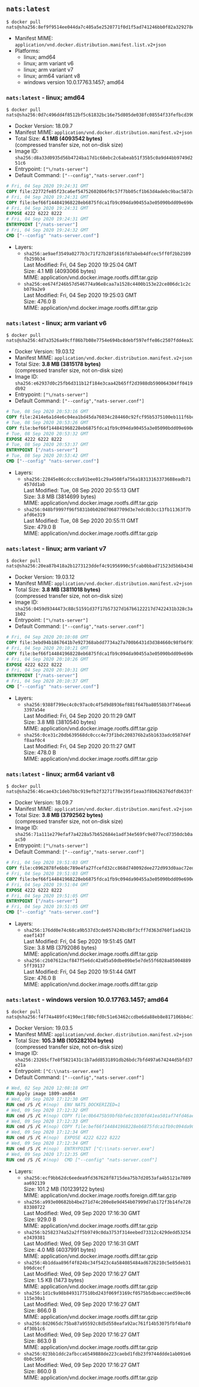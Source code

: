 ## `nats:latest`

```console
$ docker pull nats@sha256:8ef9f9514ee044da7c405a5e2520771f0d1f5ad741246bb0f82a329278e0cb77
```

-	Manifest MIME: `application/vnd.docker.distribution.manifest.list.v2+json`
-	Platforms:
	-	linux; amd64
	-	linux; arm variant v6
	-	linux; arm variant v7
	-	linux; arm64 variant v8
	-	windows version 10.0.17763.1457; amd64

### `nats:latest` - linux; amd64

```console
$ docker pull nats@sha256:0d7c496dd4f8512bf5c61832bc16e75d805de038fc08554f33fefbcd3907c4b2
```

-	Docker Version: 18.09.7
-	Manifest MIME: `application/vnd.docker.distribution.manifest.v2+json`
-	Total Size: **4.1 MB (4093542 bytes)**  
	(compressed transfer size, not on-disk size)
-	Image ID: `sha256:d8a33d0935d56b4724ba17d1c68ebc2c6abeab51f35b5c0a9d44bb9749d251c6`
-	Entrypoint: `["\/nats-server"]`
-	Default Command: `["--config","nats-server.conf"]`

```dockerfile
# Fri, 04 Sep 2020 19:24:31 GMT
COPY file:22772fe85f23ca6ef547526020b6f0c57f7bb05cf1b63d4adebc9bac5872d5ce in /nats-server 
# Fri, 04 Sep 2020 19:24:31 GMT
COPY file:bef66f144841968228eb6875fdca1fb9c094da90455a3e05090bdd09e690e7ea in /nats-server.conf 
# Fri, 04 Sep 2020 19:24:31 GMT
EXPOSE 4222 6222 8222
# Fri, 04 Sep 2020 19:24:31 GMT
ENTRYPOINT ["/nats-server"]
# Fri, 04 Sep 2020 19:24:32 GMT
CMD ["--config" "nats-server.conf"]
```

-	Layers:
	-	`sha256:ae9aef3549a0277b3c71f27b28f1616f87abeb4dfcec5ff0f2bb2109fb259b34`  
		Last Modified: Fri, 04 Sep 2020 19:25:04 GMT  
		Size: 4.1 MB (4093066 bytes)  
		MIME: application/vnd.docker.image.rootfs.diff.tar.gzip
	-	`sha256:ee674f246b57d546774a96e8caa7a1528c4400b153e22ce806dc1c2cb079a2e9`  
		Last Modified: Fri, 04 Sep 2020 19:25:03 GMT  
		Size: 476.0 B  
		MIME: application/vnd.docker.image.rootfs.diff.tar.gzip

### `nats:latest` - linux; arm variant v6

```console
$ docker pull nats@sha256:4d7a3526a49cff86b7b08e7754e694bc8debf597effe86c2507fdd4ea32487c7
```

-	Docker Version: 19.03.12
-	Manifest MIME: `application/vnd.docker.distribution.manifest.v2+json`
-	Total Size: **3.8 MB (3815178 bytes)**  
	(compressed transfer size, not on-disk size)
-	Image ID: `sha256:e62937d0c25fb6d311b12f184e3caa42b65ff2d3988db590064304ff0419db92`
-	Entrypoint: `["\/nats-server"]`
-	Default Command: `["--config","nats-server.conf"]`

```dockerfile
# Tue, 08 Sep 2020 20:53:16 GMT
COPY file:2414e6a1d4e6c04ea1bd45da76034c284460c92fcf95b5375100eb111f6bcb4f in /nats-server 
# Tue, 08 Sep 2020 20:53:26 GMT
COPY file:bef66f144841968228eb6875fdca1fb9c094da90455a3e05090bdd09e690e7ea in /nats-server.conf 
# Tue, 08 Sep 2020 20:53:32 GMT
EXPOSE 4222 6222 8222
# Tue, 08 Sep 2020 20:53:37 GMT
ENTRYPOINT ["/nats-server"]
# Tue, 08 Sep 2020 20:53:42 GMT
CMD ["--config" "nats-server.conf"]
```

-	Layers:
	-	`sha256:22845e86cdccc8a91bee01c29a4508fa756a18313163373688eadb71457dd1ab`  
		Last Modified: Tue, 08 Sep 2020 20:55:13 GMT  
		Size: 3.8 MB (3814699 bytes)  
		MIME: application/vnd.docker.image.rootfs.diff.tar.gzip
	-	`sha256:048bf9997f96f5831b0b020d70687709d3e7edc8b3cc13fb11363f7bafd6e319`  
		Last Modified: Tue, 08 Sep 2020 20:55:11 GMT  
		Size: 479.0 B  
		MIME: application/vnd.docker.image.rootfs.diff.tar.gzip

### `nats:latest` - linux; arm variant v7

```console
$ docker pull nats@sha256:20ea87b418a2b1273123ddef4c91956990c5fcab0bbad71523d5b6b434be249c
```

-	Docker Version: 19.03.12
-	Manifest MIME: `application/vnd.docker.distribution.manifest.v2+json`
-	Total Size: **3.8 MB (3811018 bytes)**  
	(compressed transfer size, not on-disk size)
-	Image ID: `sha256:0459d9344473c88c51591d37f17b57327d167b6122217d7422431b328c3a1b02`
-	Entrypoint: `["\/nats-server"]`
-	Default Command: `["--config","nats-server.conf"]`

```dockerfile
# Fri, 04 Sep 2020 20:10:08 GMT
COPY file:3ebd94b1867641b7e927368abdd7734a27a700b6431d3d384660c98fb6f91ae9 in /nats-server 
# Fri, 04 Sep 2020 20:10:21 GMT
COPY file:bef66f144841968228eb6875fdca1fb9c094da90455a3e05090bdd09e690e7ea in /nats-server.conf 
# Fri, 04 Sep 2020 20:10:26 GMT
EXPOSE 4222 6222 8222
# Fri, 04 Sep 2020 20:10:31 GMT
ENTRYPOINT ["/nats-server"]
# Fri, 04 Sep 2020 20:10:37 GMT
CMD ["--config" "nats-server.conf"]
```

-	Layers:
	-	`sha256:9388f799ec4c0c97ac0c4f5d9d8936ef881f647ba80558b3f746eea63397a54e`  
		Last Modified: Fri, 04 Sep 2020 20:11:29 GMT  
		Size: 3.8 MB (3810540 bytes)  
		MIME: application/vnd.docker.image.rootfs.diff.tar.gzip
	-	`sha256:0ce31c20db639568dc0ccc4e73f1bdc208376b2a5b1633adc0587d4ff8aaf0c4`  
		Last Modified: Fri, 04 Sep 2020 20:11:27 GMT  
		Size: 478.0 B  
		MIME: application/vnd.docker.image.rootfs.diff.tar.gzip

### `nats:latest` - linux; arm64 variant v8

```console
$ docker pull nats@sha256:46cae43c1deb7bbc919efb2f3271f78e195f1eaa3f8b626376dfdb633ff3b555
```

-	Docker Version: 18.09.7
-	Manifest MIME: `application/vnd.docker.distribution.manifest.v2+json`
-	Total Size: **3.8 MB (3792562 bytes)**  
	(compressed transfer size, not on-disk size)
-	Image ID: `sha256:71a111e279efaf7a4228a57b652684e1adf34e569fc9e077ecd7350dcb0aac50`
-	Entrypoint: `["\/nats-server"]`
-	Default Command: `["--config","nats-server.conf"]`

```dockerfile
# Fri, 04 Sep 2020 19:51:03 GMT
COPY file:c0962878fe6b8c789e4fa27fcefd32cc868d740092dee272d993d0aac72edeca in /nats-server 
# Fri, 04 Sep 2020 19:51:03 GMT
COPY file:bef66f144841968228eb6875fdca1fb9c094da90455a3e05090bdd09e690e7ea in /nats-server.conf 
# Fri, 04 Sep 2020 19:51:04 GMT
EXPOSE 4222 6222 8222
# Fri, 04 Sep 2020 19:51:05 GMT
ENTRYPOINT ["/nats-server"]
# Fri, 04 Sep 2020 19:51:05 GMT
CMD ["--config" "nats-server.conf"]
```

-	Layers:
	-	`sha256:176dd0e74c68ca9b537d3cde057424bc8bf3cff7d363d760f1ad421beaef143f`  
		Last Modified: Fri, 04 Sep 2020 19:51:45 GMT  
		Size: 3.8 MB (3792086 bytes)  
		MIME: application/vnd.docker.image.rootfs.diff.tar.gzip
	-	`sha256:c2b07612acf847f5e6dc42a05a50dbe09be5e7de55f6028a850048895ff39137`  
		Last Modified: Fri, 04 Sep 2020 19:51:44 GMT  
		Size: 476.0 B  
		MIME: application/vnd.docker.image.rootfs.diff.tar.gzip

### `nats:latest` - windows version 10.0.17763.1457; amd64

```console
$ docker pull nats@sha256:f4f74a489fc4190ec1f80cfd0c51e63462ccdbe6da88eb8e817106bb4c734469
```

-	Docker Version: 19.03.5
-	Manifest MIME: `application/vnd.docker.distribution.manifest.v2+json`
-	Total Size: **105.3 MB (105282104 bytes)**  
	(compressed transfer size, not on-disk size)
-	Image ID: `sha256:23265cf7e8f5821431c1b7add8531891db26bdc7bfd497a674244d5bfd37e21a`
-	Entrypoint: `["C:\\nats-server.exe"]`
-	Default Command: `["--config","nats-server.conf"]`

```dockerfile
# Wed, 02 Sep 2020 12:08:18 GMT
RUN Apply image 1809-amd64
# Wed, 09 Sep 2020 17:12:30 GMT
RUN cmd /S /C #(nop)  ENV NATS_DOCKERIZED=1
# Wed, 09 Sep 2020 17:12:32 GMT
RUN cmd /S /C #(nop) COPY file:0b6475b59bf6bfe6c1030fd41ea501af74fd46ae70fd98c58683b35f8ed498ff in C:\nats-server.exe 
# Wed, 09 Sep 2020 17:12:33 GMT
RUN cmd /S /C #(nop) COPY file:bef66f144841968228eb6875fdca1fb9c094da90455a3e05090bdd09e690e7ea in C:\nats-server.conf 
# Wed, 09 Sep 2020 17:12:34 GMT
RUN cmd /S /C #(nop)  EXPOSE 4222 6222 8222
# Wed, 09 Sep 2020 17:12:34 GMT
RUN cmd /S /C #(nop)  ENTRYPOINT ["C:\\nats-server.exe"]
# Wed, 09 Sep 2020 17:12:35 GMT
RUN cmd /S /C #(nop)  CMD ["--config" "nats-server.conf"]
```

-	Layers:
	-	`sha256:ecf9bb62dc6eedea9fd367628f8715dea75b7d2053afa4b5121e7809aa692139`  
		Size: 101.2 MB (101239122 bytes)  
		MIME: application/vnd.docker.image.rootfs.foreign.diff.tar.gzip
	-	`sha256:a993e00682bb4be271d74c200e8e9d454b07999d7ab172f3b14fe72883380722`  
		Last Modified: Wed, 09 Sep 2020 17:16:30 GMT  
		Size: 929.0 B  
		MIME: application/vnd.docker.image.rootfs.diff.tar.gzip
	-	`sha256:b2582374a52a2ff5b9749c0da3753f314eebed73312c429dedd53254e3439381`  
		Last Modified: Wed, 09 Sep 2020 17:16:31 GMT  
		Size: 4.0 MB (4037991 bytes)  
		MIME: application/vnd.docker.image.rootfs.diff.tar.gzip
	-	`sha256:4b1ddaa896f4f824bc34f5423c4a584085484ad6726210c5e85deb31b96dcecf`  
		Last Modified: Wed, 09 Sep 2020 17:16:27 GMT  
		Size: 1.5 KB (1473 bytes)  
		MIME: application/vnd.docker.image.rootfs.diff.tar.gzip
	-	`sha256:1d1c9a98b8493177510bd243f069f3169cf0575b5dbaeccaed59ec06115e30a1`  
		Last Modified: Wed, 09 Sep 2020 17:16:27 GMT  
		Size: 866.0 B  
		MIME: application/vnd.docker.image.rootfs.diff.tar.gzip
	-	`sha256:8d2065dc75ba87a95592c8d5d558eafa92ac761f14b53075fbf4baf04f30b1c6`  
		Last Modified: Wed, 09 Sep 2020 17:16:27 GMT  
		Size: 863.0 B  
		MIME: application/vnd.docker.image.rootfs.diff.tar.gzip
	-	`sha256:023bb1ddc2afbcca6549888de223caebd1fdb23f9744ddde1ab091e60b0c505e`  
		Last Modified: Wed, 09 Sep 2020 17:16:27 GMT  
		Size: 860.0 B  
		MIME: application/vnd.docker.image.rootfs.diff.tar.gzip

